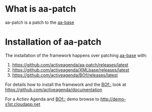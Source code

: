 #  What is aa-patch

aa-patch is a patch to the [aa-base](https://github.com/activeagenda/aa-base) 


# Installation of aa-patch

The installation of the framework happens over patching [aa-base](https://github.com/activeagenda/aa-base/releases/latest) with:
1. https://github.com/activeagenda/aa-patch/releases/latest
1. https://github.com/activeagenda/XMLbase/releases/latest 
1. https://github.com/activeagenda/BOf/releases/latest 

For details how to install the framework and the  [BOf::](https://activeagenda.github.io) look at https://github.com/activeagenda/documentation

For a Actiev Agenda and [BOf::](https://activeagenda.github.io)  demo browse to http://demo-s1st.cloudapp.net